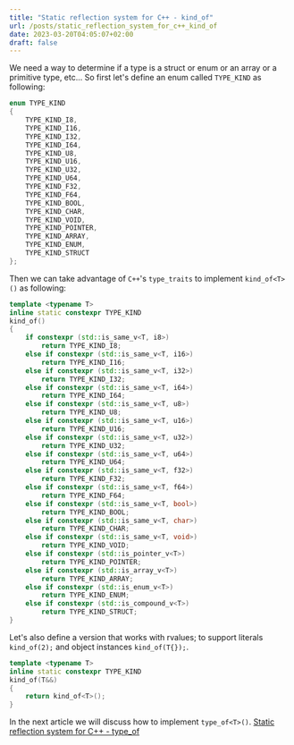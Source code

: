 ```yaml
---
title: "Static reflection system for C++ - kind_of"
url: /posts/static_reflection_system_for_c++_kind_of
date: 2023-03-20T04:05:07+02:00
draft: false
---
```


We need a way to determine if a type is a struct or enum or an array or a primitive type, etc...
So first let's define an enum called `TYPE_KIND` as following:

```C++
enum TYPE_KIND
{
    TYPE_KIND_I8,
    TYPE_KIND_I16,
    TYPE_KIND_I32,
    TYPE_KIND_I64,
    TYPE_KIND_U8,
    TYPE_KIND_U16,
    TYPE_KIND_U32,
    TYPE_KIND_U64,
    TYPE_KIND_F32,
    TYPE_KIND_F64,
    TYPE_KIND_BOOL,
    TYPE_KIND_CHAR,
    TYPE_KIND_VOID,
    TYPE_KIND_POINTER,
    TYPE_KIND_ARRAY,
    TYPE_KIND_ENUM,
    TYPE_KIND_STRUCT
};
```

Then we can take advantage of  `C++`'s `type_traits` to implement `kind_of<T>()` as following:

```C++
template <typename T>
inline static constexpr TYPE_KIND
kind_of()
{
    if constexpr (std::is_same_v<T, i8>)
        return TYPE_KIND_I8;
    else if constexpr (std::is_same_v<T, i16>)
        return TYPE_KIND_I16;
    else if constexpr (std::is_same_v<T, i32>)
        return TYPE_KIND_I32;
    else if constexpr (std::is_same_v<T, i64>)
        return TYPE_KIND_I64;
    else if constexpr (std::is_same_v<T, u8>)
        return TYPE_KIND_U8;
    else if constexpr (std::is_same_v<T, u16>)
        return TYPE_KIND_U16;
    else if constexpr (std::is_same_v<T, u32>)
        return TYPE_KIND_U32;
    else if constexpr (std::is_same_v<T, u64>)
        return TYPE_KIND_U64;
    else if constexpr (std::is_same_v<T, f32>)
        return TYPE_KIND_F32;
    else if constexpr (std::is_same_v<T, f64>)
        return TYPE_KIND_F64;
    else if constexpr (std::is_same_v<T, bool>)
        return TYPE_KIND_BOOL;
    else if constexpr (std::is_same_v<T, char>)
        return TYPE_KIND_CHAR;
    else if constexpr (std::is_same_v<T, void>)
        return TYPE_KIND_VOID;
    else if constexpr (std::is_pointer_v<T>)
        return TYPE_KIND_POINTER;
    else if constexpr (std::is_array_v<T>)
        return TYPE_KIND_ARRAY;
    else if constexpr (std::is_enum_v<T>)
        return TYPE_KIND_ENUM;
    else if constexpr (std::is_compound_v<T>)
        return TYPE_KIND_STRUCT;
}
```

Let's also define a version that works with rvalues; to support literals `kind_of(2);` and object instances `kind_of(T{});`.

```C++
template <typename T>
inline static constexpr TYPE_KIND
kind_of(T&&)
{
    return kind_of<T>();
}
```

In the next article we will discuss how to implement `type_of<T>()`. [Static reflection system for C++ - type_of](https://M-Fatah.github.io/posts/static-reflection-system-for-C++-type_of)